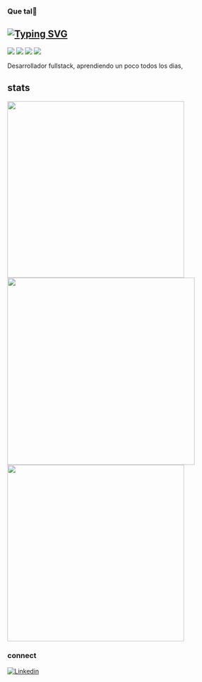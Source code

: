 ###  Que tal👋

## [![Typing SVG](https://readme-typing-svg.demolab.com?font=Dosis&size=60&pause=1000&color=13F7A9&center=true&random=false&width=1000&height=100&lines=full+stack+developer)](https://git.io/typing-svg)

<div class="flex-container">
  <img src="https://img.shields.io/badge/dev-blue.svg?logo=typescript&logoColor=white"/>
  <img src="https://img.shields.io/badge/dev-yellow.svg?logo=javascript&logoColor=white"/>
  <img src="https://img.shields.io/badge/dev-white?style=flat&logo=go&logoColor=%2300ADD8&labelColor=white&color=%23048BA8"/>
  <img src="https://img.shields.io/badge/dev-black?style=flat&logo=crystal&logoColor=black&labelColor=white&color=black"/>
</div>

Desarrollador fullstack, aprendiendo un poco todos los dias,

## stats

<a href="https://github.com/anuraghazra/github-readme-stats">
  <img align="center" width="400" src="https://github-readme-stats.vercel.app/api?username=nicosup98&show_icons=true&theme=cobalt" />
  <img align="center" width="424" src="http://github-readme-streak-stats.herokuapp.com?user=nicosup98&theme=cobalt" />
  <img align="end" width="400" src="https://github-readme-stats.vercel.app/api/top-langs/?username=nicosup98&layout=pie&theme=cobalt&size_weight=0.5&count_weight=0.5" />
</a>



### connect
[![Linkedin](https://img.shields.io/badge/LinkedIn-blue.svg?style=for-the-badge&logo=linkedin)][linkedin]

[linkedin]: https://www.linkedin.com/in/nicolangelo-damico-rincon/


